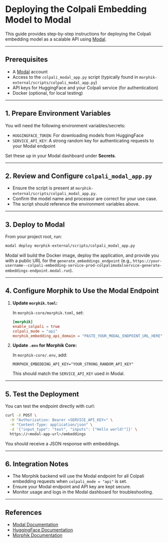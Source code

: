 # Deploying the Colpali Embedding Model to Modal

This guide provides step-by-step instructions for deploying the Colpali embedding model as a scalable API using [Modal](https://modal.com/).

---

## Prerequisites

- A [Modal](https://modal.com/) account
- Access to the `colpali_modal_app.py` script (typically found in `morphik-external/scripts/colpali_modal_app.py`)
- API keys for HuggingFace and your Colpali service (for authentication)
- Docker (optional, for local testing)

---

## 1. Prepare Environment Variables

You will need the following environment variables/secrets:

- `HUGGINGFACE_TOKEN`: For downloading models from HuggingFace
- `SERVICE_API_KEY`: A strong random key for authenticating requests to your Modal endpoint

Set these up in your Modal dashboard under **Secrets**.

---

## 2. Review and Configure `colpali_modal_app.py`

- Ensure the script is present at `morphik-external/scripts/colpali_modal_app.py`.
- Confirm the model name and processor are correct for your use case.
- The script should reference the environment variables above.

---

## 3. Deploy to Modal

From your project root, run:

```bash
modal deploy morphik-external/scripts/colpali_modal_app.py
```

Modal will build the Docker image, deploy the application, and provide you with a public URL for the `generate_embeddings_endpoint` (e.g., `https://your-username--colpali-embedding-service-prod-colpalimodalservice-generate-embeddings-endpoint.modal.run`).

---

## 4. Configure Morphik to Use the Modal Endpoint

1. **Update `morphik.toml`:**

   In `morphik-core/morphik.toml`, set:
   ```toml
   [morphik]
   enable_colpali = true
   colpali_mode = "api"
   morphik_embedding_api_domain = "PASTE_YOUR_MODAL_ENDPOINT_URL_HERE"
   ```

2. **Update `.env` for Morphik Core:**

   In `morphik-core/.env`, add:
   ```env
   MORPHIK_EMBEDDING_API_KEY="YOUR_STRONG_RANDOM_API_KEY"
   ```
   This should match the `SERVICE_API_KEY` used in Modal.

---

## 5. Test the Deployment

You can test the endpoint directly with curl:

```bash
curl -X POST \
  -H "Authorization: Bearer <SERVICE_API_KEY>" \
  -H "Content-Type: application/json" \
  -d '{"input_type": "text", "inputs": ["Hello world!"]}' \
  https://<modal-app-url>/embeddings
```

You should receive a JSON response with embeddings.

---

## 6. Integration Notes

- The Morphik backend will use the Modal endpoint for all Colpali embedding requests when `colpali_mode = "api"` is set.
- Ensure your Modal endpoint and API key are kept secure.
- Monitor usage and logs in the Modal dashboard for troubleshooting.

---

## References
- [Modal Documentation](https://modal.com/docs)
- [HuggingFace Documentation](https://huggingface.co/docs)
- [Morphik Documentation](../site-documentation/09-api-reference.md) 
